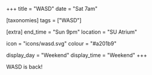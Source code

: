 +++
title = "WASD"
date = "Sat 7am"

[taxonomies]
tags = ["WASD"]

[extra]
end_time = "Sun 9pm"
location = "SU Atrium"

icon = "icons/wasd.svg"
colour = "#a201b9"

display_day = "Weekend"
display_time = "Weekend"
+++

WASD is back!